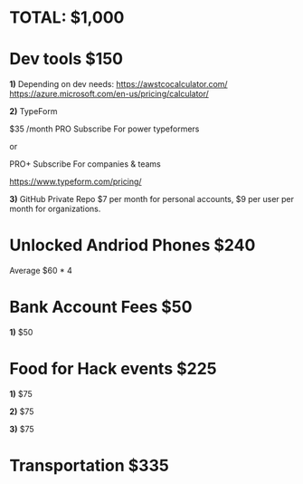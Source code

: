 # TOTAL: $1,000

# Dev tools $150
**1)** Depending on dev needs:
https://awstcocalculator.com/
https://azure.microsoft.com/en-us/pricing/calculator/

**2)** TypeForm

$35 /month
PRO
Subscribe
For power typeformers

or 

PRO+
Subscribe
For companies & teams

https://www.typeform.com/pricing/

**3)** GitHub Private Repo $7 per month for personal accounts, $9 per user per month for organizations.

# Unlocked Andriod Phones $240
Average $60 * 4



# Bank Account Fees $50

**1)** $50


# Food for Hack events $225
**1)** $75

**2)** $75 

**3)** $75

# Transportation $335


